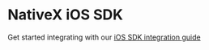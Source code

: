 NativeX iOS SDK
===============




Get started integrating with our [iOS SDK integration guide](https://help.nativex.com/pages/viewpage.action?pageId=10518555)